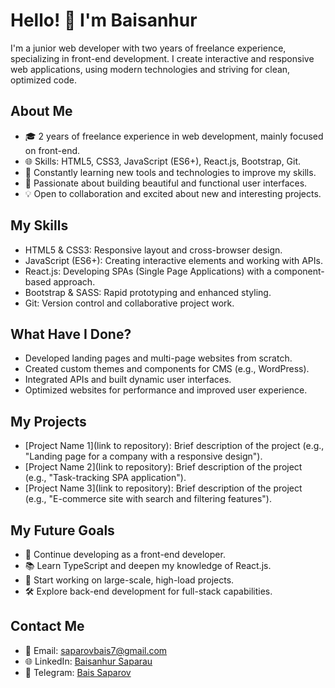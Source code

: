 # Hello! 👋 I'm Baisanhur

I'm a junior web developer with two years of freelance experience, specializing in front-end development. I create interactive and responsive web applications, using modern technologies and striving for clean, optimized code.

## About Me

- 🎓 2 years of freelance experience in web development, mainly focused on front-end.
- 🌐 Skills: HTML5, CSS3, JavaScript (ES6+), React.js, Bootstrap, Git.
- 🔧 Constantly learning new tools and technologies to improve my skills.
- 🚀 Passionate about building beautiful and functional user interfaces.
- 💡 Open to collaboration and excited about new and interesting projects.

## My Skills

- HTML5 & CSS3: Responsive layout and cross-browser design.
- JavaScript (ES6+): Creating interactive elements and working with APIs.
- React.js: Developing SPAs (Single Page Applications) with a component-based approach.
- Bootstrap & SASS: Rapid prototyping and enhanced styling.
- Git: Version control and collaborative project work.

## What Have I Done?

- Developed landing pages and multi-page websites from scratch.
- Created custom themes and components for CMS (e.g., WordPress).
- Integrated APIs and built dynamic user interfaces.
- Optimized websites for performance and improved user experience.

## My Projects

- [Project Name 1](link to repository): Brief description of the project (e.g., "Landing page for a company with a responsive design").
- [Project Name 2](link to repository): Brief description of the project (e.g., "Task-tracking SPA application").
- [Project Name 3](link to repository): Brief description of the project (e.g., "E-commerce site with search and filtering features").

## My Future Goals

- 🌱 Continue developing as a front-end developer.
- 📚 Learn TypeScript and deepen my knowledge of React.js.
- 💼 Start working on large-scale, high-load projects.
- 🛠 Explore back-end development for full-stack capabilities.

## Contact Me

- 📧 Email: [saparovbais7@gmail.com](mailto:saparovbais7@gmail.com)
- 🌐 LinkedIn: [Baisanhur Saparau](https://www.linkedin.com/in/baisanhur-saparau/)
- 📨 Telegram: [Bais Saparov](https://t.me/sapbais)
